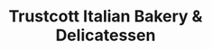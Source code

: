 ---
title: "Trustcott Italian Bakery & Delicatessen"
url: /mississauga/trustcott-italian-bakery-und-delicatessen/
shop: Bäckerei
---